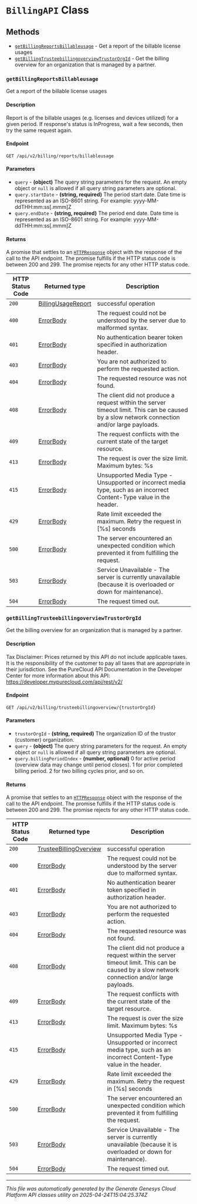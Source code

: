 # `BillingAPI` Class

## Methods

- [`getBillingReportsBillableusage`](#getbillingreportsbillableusage) - Get a report of the billable license usages
- [`getBillingTrusteebillingoverviewTrustorOrgId`](#getbillingtrusteebillingoverviewtrustororgid) - Get the billing overview for an organization that is managed by a partner.

### `getBillingReportsBillableusage`

Get a report of the billable license usages

#### Description

Report is of the billable usages (e.g. licenses and devices utilized) for a given period. If response's status is InProgress, wait a few seconds, then try the same request again.

#### Endpoint

`GET /api/v2/billing/reports/billableusage`

#### Parameters

- `query` - **(object)** The query string parameters for the request. An empty object or `null` is allowed if all query string parameters are optional.
- `query.startDate` - **(string, required)** The period start date. Date time is represented as an ISO-8601 string. For example: yyyy-MM-ddTHH:mm:ss[.mmm]Z
- `query.endDate` - **(string, required)** The period end date. Date time is represented as an ISO-8601 string. For example: yyyy-MM-ddTHH:mm:ss[.mmm]Z

#### Returns

A promise that settles to an [`HTTPResponse`](https://github.com/jfabello/http-client) object with the response of the call to the API endpoint. The promise fulfills if the HTTP status code is between 200 and 299. The promise rejects for any other HTTP status code.

| HTTP Status Code | Returned type | Description |
|---|---|---|
| `200` | [BillingUsageReport](../definitions/billingusagereport-definition.md) | successful operation |
| `400` | [ErrorBody](../definitions/errorbody-definition.md) | The request could not be understood by the server due to malformed syntax. |
| `401` | [ErrorBody](../definitions/errorbody-definition.md) | No authentication bearer token specified in authorization header. |
| `403` | [ErrorBody](../definitions/errorbody-definition.md) | You are not authorized to perform the requested action. |
| `404` | [ErrorBody](../definitions/errorbody-definition.md) | The requested resource was not found. |
| `408` | [ErrorBody](../definitions/errorbody-definition.md) | The client did not produce a request within the server timeout limit. This can be caused by a slow network connection and/or large payloads. |
| `409` | [ErrorBody](../definitions/errorbody-definition.md) | The request conflicts with the current state of the target resource. |
| `413` | [ErrorBody](../definitions/errorbody-definition.md) | The request is over the size limit. Maximum bytes: %s |
| `415` | [ErrorBody](../definitions/errorbody-definition.md) | Unsupported Media Type - Unsupported or incorrect media type, such as an incorrect Content-Type value in the header. |
| `429` | [ErrorBody](../definitions/errorbody-definition.md) | Rate limit exceeded the maximum. Retry the request in [%s] seconds |
| `500` | [ErrorBody](../definitions/errorbody-definition.md) | The server encountered an unexpected condition which prevented it from fulfilling the request. |
| `503` | [ErrorBody](../definitions/errorbody-definition.md) | Service Unavailable - The server is currently unavailable (because it is overloaded or down for maintenance). |
| `504` | [ErrorBody](../definitions/errorbody-definition.md) | The request timed out. |

### `getBillingTrusteebillingoverviewTrustorOrgId`

Get the billing overview for an organization that is managed by a partner.

#### Description

Tax Disclaimer: Prices returned by this API do not include applicable taxes. It is the responsibility of the customer to pay all taxes that are appropriate in their jurisdiction. See the PureCloud API Documentation in the Developer Center for more information about this API: https://developer.mypurecloud.com/api/rest/v2/

#### Endpoint

`GET /api/v2/billing/trusteebillingoverview/{trustorOrgId}`

#### Parameters

- `trustorOrgId` - **(string, required)** The organization ID of the trustor (customer) organization.
- `query` - **(object)** The query string parameters for the request. An empty object or `null` is allowed if all query string parameters are optional.
- `query.billingPeriodIndex` - **(number, optional)** 0 for active period (overview data may change until period closes). 1 for prior completed billing period. 2 for two billing cycles prior, and so on.

#### Returns

A promise that settles to an [`HTTPResponse`](https://github.com/jfabello/http-client) object with the response of the call to the API endpoint. The promise fulfills if the HTTP status code is between 200 and 299. The promise rejects for any other HTTP status code.

| HTTP Status Code | Returned type | Description |
|---|---|---|
| `200` | [TrusteeBillingOverview](../definitions/trusteebillingoverview-definition.md) | successful operation |
| `400` | [ErrorBody](../definitions/errorbody-definition.md) | The request could not be understood by the server due to malformed syntax. |
| `401` | [ErrorBody](../definitions/errorbody-definition.md) | No authentication bearer token specified in authorization header. |
| `403` | [ErrorBody](../definitions/errorbody-definition.md) | You are not authorized to perform the requested action. |
| `404` | [ErrorBody](../definitions/errorbody-definition.md) | The requested resource was not found. |
| `408` | [ErrorBody](../definitions/errorbody-definition.md) | The client did not produce a request within the server timeout limit. This can be caused by a slow network connection and/or large payloads. |
| `409` | [ErrorBody](../definitions/errorbody-definition.md) | The request conflicts with the current state of the target resource. |
| `413` | [ErrorBody](../definitions/errorbody-definition.md) | The request is over the size limit. Maximum bytes: %s |
| `415` | [ErrorBody](../definitions/errorbody-definition.md) | Unsupported Media Type - Unsupported or incorrect media type, such as an incorrect Content-Type value in the header. |
| `429` | [ErrorBody](../definitions/errorbody-definition.md) | Rate limit exceeded the maximum. Retry the request in [%s] seconds |
| `500` | [ErrorBody](../definitions/errorbody-definition.md) | The server encountered an unexpected condition which prevented it from fulfilling the request. |
| `503` | [ErrorBody](../definitions/errorbody-definition.md) | Service Unavailable - The server is currently unavailable (because it is overloaded or down for maintenance). |
| `504` | [ErrorBody](../definitions/errorbody-definition.md) | The request timed out. |


---

*This file was automatically generated by the Generate Genesys Cloud Platform API classes utility on 2025-04-24T15:04:25.374Z*